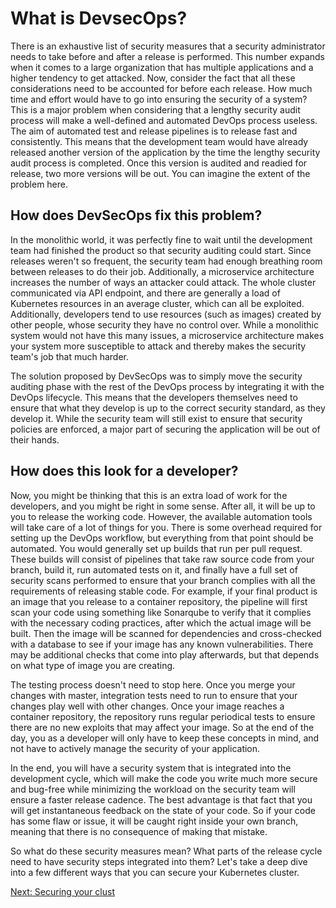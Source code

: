# What is DevsecOps? 

There is an exhaustive list of security measures that a security administrator needs to take before and after a release is performed. This number expands when it comes to a large organization that has multiple applications and a higher tendency to get attacked. Now, consider the fact that all these considerations need to be accounted for before each release. How much time and effort would have to go into ensuring the security of a system? This is a major problem when considering that a lengthy security audit process will make a well-defined and automated DevOps process useless. The aim of automated test and release pipelines is to release fast and consistently. This means that the development team would have already released another version of the application by the time the lengthy security audit process is completed. Once this version is audited and readied for release, two more versions will be out. You can imagine the extent of the problem here.

## How does DevSecOps fix this problem?

In the monolithic world, it was perfectly fine to wait until the development team had finished the product so that security auditing could start. Since releases weren't so frequent, the security team had enough breathing room between releases to do their job. Additionally, a microservice architecture increases the number of ways an attacker could attack. The whole cluster communicated via API endpoint, and there are generally a load of Kubernetes resources in an average cluster, which can all be exploited. Additionally, developers tend to use resources (such as images) created by other people, whose security they have no control over. While a monolithic system would not have this many issues, a microservice architecture makes your system more susceptible to attack and thereby makes the security team's job that much harder. 

The solution proposed by DevSecOps was to simply move the security auditing phase with the rest of the DevOps process by integrating it with the DevOps lifecycle. This means that the developers themselves need to ensure that what they develop is up to the correct security standard, as they develop it. While the security team will still exist to ensure that security policies are enforced, a major part of securing the application will be out of their hands.

## How does this look for a developer?

Now, you might be thinking that this is an extra load of work for the developers, and you might be right in some sense. After all, it will be up to you to release the working code. However, the available automation tools will take care of a lot of things for you. There is some overhead required for setting up the DevOps workflow, but everything from that point should be automated. You would generally set up builds that run per pull request. These builds will consist of pipelines that take raw source code from your branch, build it, run automated tests on it, and finally have a full set of security scans performed to ensure that your branch complies with all the requirements of releasing stable code. For example, if your final product is an image that you release to a container repository, the pipeline will first scan your code using something like Sonarqube to verify that it complies with the necessary coding practices, after which the actual image will be built. Then the image will be scanned for dependencies and cross-checked with a database to see if your image has any known vulnerabilities. There may be additional checks that come into play afterwards, but that depends on what type of image you are creating. 

The testing process doesn't need to stop here. Once you merge your changes with master, integration tests need to run to ensure that your changes play well with other changes. Once your image reaches a container repository, the repository runs regular periodical tests to ensure there are no new exploits that may affect your image. So at the end of the day, you as a developer will only have to keep these concepts in mind, and not have to actively manage the security of your application.

In the end, you will have a security system that is integrated into the development cycle, which will make the code you write much more secure and bug-free while minimizing the workload on the security team will ensure a faster release cadence. The best advantage is that fact that you will get instantaneous feedback on the state of your code. So if your code has some flaw or issue, it will be caught right inside your own branch, meaning that there is no consequence of making that mistake.

So what do these security measures mean? What parts of the release cycle need to have security steps integrated into them? Let's take a deep dive into a few different ways that you can secure your Kubernetes cluster.

[Next: Securing your clust](./kubernetes-security.md)